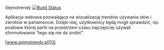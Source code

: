 Sejmotrendy [![Build Status](https://travis-ci.org/tgrez/sejm-ngram.png?branch=master)](https://travis-ci.org/tgrez/sejm-ngram)

Aplikacja webowa pozwalająca na wizualizację trendów używania słów i zwrotów w parlamencie. Dzięki niej, użytkownicy będą mogli sprawdzić, np. posłowie której partii na przestrzeni czasu najczęściej używali sformułowania “tego się nie da zrobić”.

[www.sejmotrendy.pl][0]

[0]: http://www.sejmotrendy.pl


